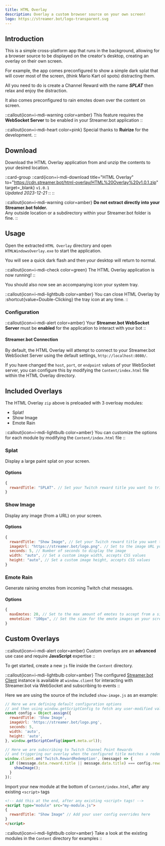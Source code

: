 ```yaml
---
title: HTML Overlay
description: Overlay a custom browser source on your own screen!
logo: https://streamer.bot/logo-transparent.svg
---
```


## Introduction
This is a simple cross-platform app that runs in the background, allowing for a browser source to be displayed on the creator's desktop, creating an overlay on their own screen.

For example, the app comes preconfigured to show a simple dark splat that will cover most of the screen, (think Mario Kart oil spots) distracting them.

All you need to do is create a Channel Reward with the name ***SPLAT*** then relax and enjoy the distraction.

It also comes preconfigured to rain emotes down over the content on screen.

::callout{icon=i-mdi-warning color=amber}
This feature requires the **WebSocket Server** to be enabled in your Streamer.bot application
::

::callout{icon=i-mdi-heart color=pink}
Special thanks to **Ruirize** for the development.
::

## Download
Download the HTML Overlay application from and unzip the contents to your desired location.

::card-group
  ::card{icon=i-mdi-download title="HTML Overlay" to="https://cdn.streamer.bot/html-overlay/HTML%20Overlay%20v1.0.1.zip" target=_blank}
  `v1.0.1`
  <br>
  _Updated 2023-12-21_
  ::
::

::callout{icon=i-mdi-warning color=amber}
**Do not extract directly into your Streamer.bot folder.**<br>
Any outside location or a subdirectory within your Streamer.bot folder is fine.
::

## Usage

Open the extracted `HTML Overlay` directory and open `HTMLWindowsOverlay.exe` to start the application.

You will see a quick dark flash and then your desktop will return to normal.

::callout{icon=i-mdi-check color=green}
The HTML Overlay application is now running!
::

You should also now see an accompanying icon your system tray.

::callout{icon=i-mdi-lightbulb color=amber}
You can close HTML Overlay by :shortcut{value=Double-Clicking} the tray icon at any time.
::

### Configuration

::callout{icon=i-mdi-alert color=amber}
Your **Streamer.bot WebSocket Server** must be **enabled** for the application to interact with your bot
::

#### Streamer.bot Connection
By default, the HTML Overlay will attempt to connect to your Streamer.bot WebSocket Server using the default settings, `http://localhost:8080/`.

If you have changed the `host`, `port`, or `endpoint` values of your WebSocket server, you can configure this by modifying the `Content/index.html` file within the HTML Overlay directory.

## Included Overlays
The HTML Overlay `zip` above is preloaded with 3 overloay modules:

- Splat!
- Show Image
- Emote Rain

::callout{icon=i-mdi-lightbulb color=amber}
You can customize the options for each module by modifying the `Content/index.html` file
::

### Splat
Display a large paint splat on your screen.

#### Options
```js
{
  rewardTitle: "SPLAT". // Set your Twitch reward title you want to trigger this overlay
}
```

### Show Image
Display any image (from a URL) on your screen.

#### Options
```js
{
  rewardTitle: "Show Image", // Set your Twitch reward title you want to trigger this overlay
  imageUrl: "https://streamer.bot/logo.png". // Set to the image URL you want to display
  seconds: 5, // Number of seconds to display the image
  width: "auto", // Set a custom image width, accepts CSS values
  height: "auto", // Set a custom image height, accepts CSS values
}
```

### Emote Rain
Generate raining emotes from incoming Twitch chat messages.

#### Options
```js
{
  maxEmotes: 20, // Set to the max amount of emotes to accept from a single message
  emoteSize: "100px", // Set the size for the emote images on your screen
}
```

## Custom Overlays
::callout{icon=i-mdi-alert color=amber}
Custom overlays are an **advanced** use case and require **JavaScript** expertise
::

To get started, create a new `js` file inside the `Content` directory.

::callout{icon=i-mdi-lightbulb color=amber}
The configured [Streamer.bot Client](https://streamerbot.github.io/client) instance is available at `window.client` for interacting with Streamer.bot via WebSocket and subscribing to events
::

Here we are using the source of the included `show-image.js` as an example:

```js [Content/my-module.js]
// Here we are defining default configuration options
// and then using window.getScriptConfig to fetch any user-modified values
const config = Object.assign({
  rewardTitle: 'Show Image',
  imageUrl: 'https://streamer.bot/logo.png',
  seconds: 5,
  width: 'auto',
  height: 'auto',
}, window.getScriptConfig(import.meta.url));

// Here we are subscribing to Twitch Channel Point Rewards
// and triggering our overlay when the configured title matches a redemption
window.client.on('Twitch.RewardRedemption', (message) => {
  if ((message.data.reward.title || message.data.title) === config.rewardTitle) {
    showImage();
  }
});
```

Import your new module at the bottom of `Content/index.html`, after any existing `<script>` tags

```html [Content/index.html]
<!-- Add this at the end, after any existing <script> tags! -->
<script type="module" src="my-module.js">
{
  rewardTitle: "Show Image" // Add your user config overrides here
}
</script>
```

::callout{icon=i-mdi-lightbulb color=amber}
Take a look at the existing modules in the `Content` directory for examples
::